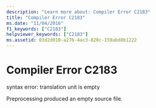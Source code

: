 ```yaml
---
description: "Learn more about: Compiler Error C2183"
title: "Compiler Error C2183"
ms.date: "11/04/2016"
f1_keywords: ["C2183"]
helpviewer_keywords: ["C2183"]
ms.assetid: 03d2d010-a276-4ac3-820c-159abd8b1222
---
```

# Compiler Error C2183

syntax error: translation unit is empty

Preprocessing produced an empty source file.
